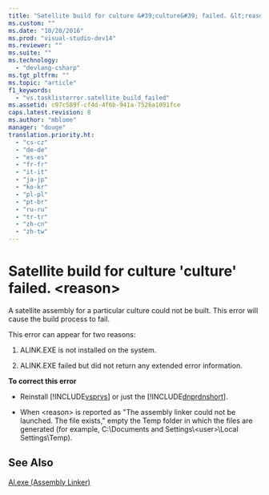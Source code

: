```yaml
---
title: "Satellite build for culture &#39;culture&#39; failed. &lt;reason&gt; | Microsoft Docs"
ms.custom: ""
ms.date: "10/20/2016"
ms.prod: "visual-studio-dev14"
ms.reviewer: ""
ms.suite: ""
ms.technology: 
  - "devlang-csharp"
ms.tgt_pltfrm: ""
ms.topic: "article"
f1_keywords: 
  - "vs.tasklisterror.satellite_build_failed"
ms.assetid: c97c589f-cf4d-4f6b-941a-7526a1091fce
caps.latest.revision: 8
ms.author: "mblome"
manager: "douge"
translation.priority.ht: 
  - "cs-cz"
  - "de-de"
  - "es-es"
  - "fr-fr"
  - "it-it"
  - "ja-jp"
  - "ko-kr"
  - "pl-pl"
  - "pt-br"
  - "ru-ru"
  - "tr-tr"
  - "zh-cn"
  - "zh-tw"
---
```

# Satellite build for culture &#39;culture&#39; failed. &lt;reason&gt;
A satellite assembly for a particular culture could not be built. This error will cause the build process to fail.  
  
 This error can appear for two reasons:  
  
1.  ALINK.EXE is not installed on the system.  
  
2.  ALINK.EXE failed but did not return any extended error information.  
  
 **To correct this error**  
  
-   Reinstall [!INCLUDE[vsprvs](../code-quality/includes/vsprvs_md.md)] or just the [!INCLUDE[dnprdnshort](../code-quality/includes/dnprdnshort_md.md)].  
  
-   When \<reason> is reported as "The assembly linker could not be launched. The file exists," empty the Temp folder in which the files are generated (for example, C:\Documents and Settings\\<user\>\Local Settings\Temp).  
  
## See Also  
 [Al.exe (Assembly Linker)](../Topic/Al.exe%20\(Assembly%20Linker\).md)